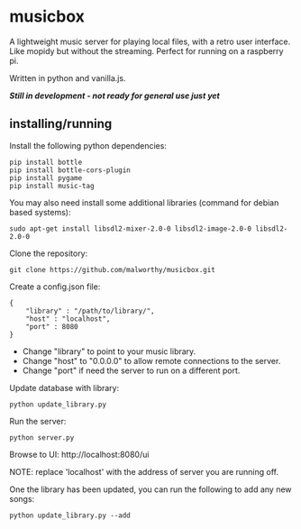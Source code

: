 # musicbox

A lightweight music server for playing local files, with a retro user interface.  Like mopidy but without the streaming. Perfect for running on a raspberry pi.

Written in python and vanilla.js.

***Still in development - not ready for general use just yet***

## installing/running

Install the following python dependencies:
```
pip install bottle
pip install bottle-cors-plugin
pip install pygame
pip install music-tag
```

You may also need install some additional libraries (command for debian based systems):
```
sudo apt-get install libsdl2-mixer-2.0-0 libsdl2-image-2.0-0 libsdl2-2.0-0
```

Clone the repository:
```
git clone https://github.com/malworthy/musicbox.git
```
Create a config.json file:  
```
{
    "library" : "/path/to/library/",
    "host" : "localhost",
    "port" : 8080
}
```
- Change "library" to point to your music library.
- Change "host" to "0.0.0.0" to allow remote connections to the server.
- Change "port" if need the server to run on a different port.


Update database with library:
```
python update_library.py
```

Run the server:
```
python server.py
```

Browse to UI:
http://localhost:8080/ui

NOTE: replace 'localhost' with the address of server you are running off.   

One the library has been updated, you can run the following to add any new songs:
```
python update_library.py --add
```

